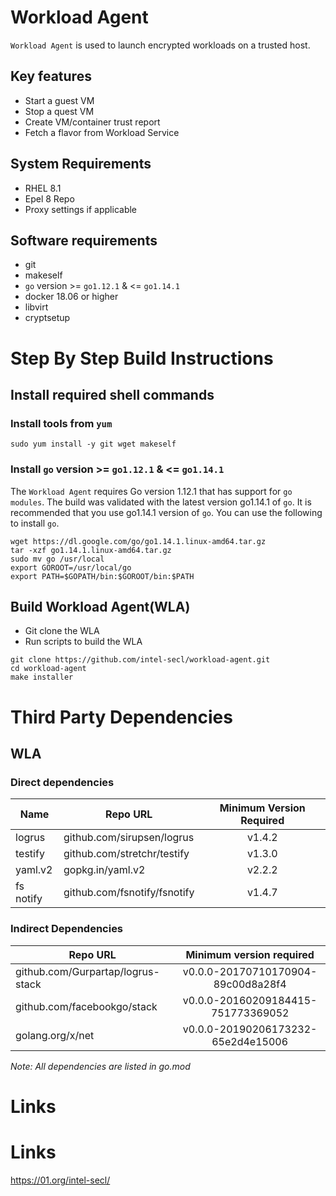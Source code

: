 # Workload Agent 

`Workload Agent` is used to launch encrypted workloads on a trusted host.

## Key features
- Start a guest VM
- Stop a quest VM
- Create VM/container trust report
- Fetch a flavor from Workload Service


## System Requirements
- RHEL 8.1
- Epel 8 Repo
- Proxy settings if applicable

## Software requirements
- git
- makeself
- `go` version >= `go1.12.1` & <= `go1.14.1`
- docker 18.06 or higher
- libvirt
- cryptsetup

# Step By Step Build Instructions

## Install required shell commands

### Install tools from `yum`
```shell
sudo yum install -y git wget makeself
```

### Install `go` version >= `go1.12.1` & <= `go1.14.1`
The `Workload Agent` requires Go version 1.12.1 that has support for `go modules`. The build was validated with the latest version go1.14.1 of `go`. It is recommended that you use go1.14.1 version of `go`. You can use the following to install `go`.
```shell
wget https://dl.google.com/go/go1.14.1.linux-amd64.tar.gz
tar -xzf go1.14.1.linux-amd64.tar.gz
sudo mv go /usr/local
export GOROOT=/usr/local/go
export PATH=$GOPATH/bin:$GOROOT/bin:$PATH
```

## Build Workload Agent(WLA)

- Git clone the WLA
- Run scripts to build the WLA

```shell
git clone https://github.com/intel-secl/workload-agent.git
cd workload-agent
make installer
```

# Third Party Dependencies

## WLA

### Direct dependencies

| Name                  | Repo URL                        | Minimum Version Required           |
| ----------------------| --------------------------------| :--------------------------------: |
| logrus                | github.com/sirupsen/logrus      | v1.4.2                             |
| testify               | github.com/stretchr/testify     | v1.3.0                             |
| yaml.v2               | gopkg.in/yaml.v2                | v2.2.2                             |
| fs notify             | github.com/fsnotify/fsnotify    | v1.4.7                             |


### Indirect Dependencies

| Repo URL                          | Minimum version required           |
| ----------------------------------| :--------------------------------: |
| github.com/Gurpartap/logrus-stack | v0.0.0-20170710170904-89c00d8a28f4 |
| github.com/facebookgo/stack       | v0.0.0-20160209184415-751773369052 |
| golang.org/x/net                  | v0.0.0-20190206173232-65e2d4e15006 |

*Note: All dependencies are listed in go.mod*

# Links
# Links
https://01.org/intel-secl/
